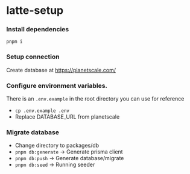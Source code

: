 # latte-setup

### Install dependencies
`pnpm i`

### Setup connection
Create database at https://planetscale.com/


### Configure environment variables.
There is an `.env.example` in the root directory you can use for reference
- `cp .env.example .env`
- Replace DATABASE_URL from planetscale

### Migrate database
- Change directory to packages/db
- `pnpm db:generate` -> Generate prisma client
- `pnpm db:push` -> Generate database/migrate
- `pnpm db:seed` -> Running seeder
